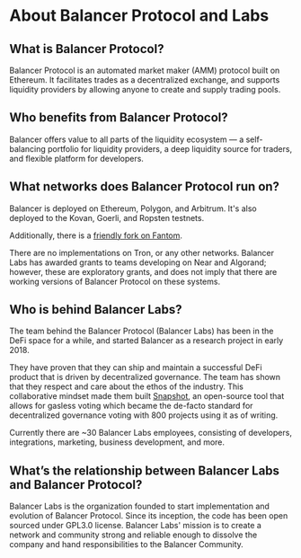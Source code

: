 # About Balancer Protocol and Labs

## What is Balancer Protocol?

Balancer Protocol is an automated market maker (AMM) protocol built on Ethereum. It facilitates trades as a decentralized exchange, and supports liquidity providers by allowing anyone to create and supply trading pools.

## Who benefits from Balancer Protocol?

Balancer offers value to all parts of the liquidity ecosystem — a self-balancing portfolio for liquidity providers, a deep liquidity source for traders, and flexible platform for developers.

## What networks does Balancer Protocol run on?

Balancer is deployed on Ethereum, Polygon, and Arbitrum. It's also deployed to the Kovan, Goerli, and Ropsten testnets.

Additionally, there is a [friendly fork on Fantom](https://vote.balancer.fi/#/proposal/0x95db8e797145ad590b467f8dbecb23404c25c2a7090aa8a8d65428ad9f7373fc).

There are no implementations on Tron, or any other networks. Balancer Labs has awarded grants to teams developing on Near and Algorand; however, these are exploratory grants, and does not imply that there are working versions of Balancer Protocol on these systems.

## Who is behind Balancer Labs?

The team behind the Balancer Protocol (Balancer Labs) has been in the DeFi space for a while, and started Balancer as a research project in early 2018.

They have proven that they can ship and maintain a successful DeFi product that is driven by decentralized governance. The team has shown that they respect and care about the ethos of the industry. This collaborative mindset made them built [Snapshot](https://snapshot.org/#/), an open-source tool that allows for gasless voting which became the de-facto standard for decentralized governance voting with 800 projects using it as of writing.

Currently there are \~30 Balancer Labs employees, consisting of developers, integrations, marketing, business development, and more.

## **What’s the relationship between Balancer Labs and Balancer Protocol?**

Balancer Labs is the organization founded to start implementation and evolution of Balancer Protocol. Since its inception, the code has been open sourced under GPL3.0 license. Balancer Labs' mission is to create a network and community strong and reliable enough to dissolve the company and hand responsibilities to the Balancer Community.
